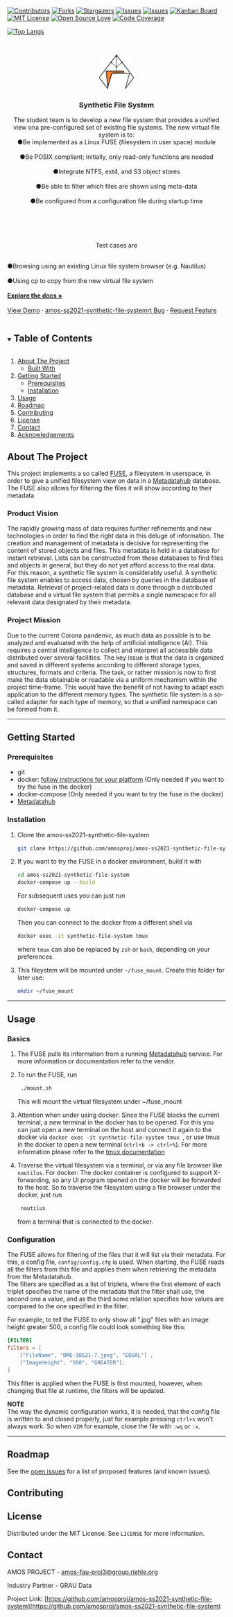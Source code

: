 



<!-- PROJECT SHIELDS -->
<!--
*** I'm using markdown "reference style" links for readability.
*** Reference links are enclosed in bracketChooses [ ] instead of parentheses ( ).
*** See the bottom of this document for the declaration of the reference variables
*** for contributors-url, forks-url, etc. This is an optional, concise syntax you may use.
*** https://www.markdownguide.org/basic-syntax/#reference-style-links
-->
<!--[![Last commit][commit-shield]][commit-url]-->
[![Contributors][contributors-shield]][contributors-url]
[![Forks][forks-shield]][forks-url]
[![Stargazers][stars-shield]][stars-url]
[![Issues][issues-shield]][issues-url]
[![Issues][issuesclosed-shield]][issuesclosed-url]
[![Kanban Board][board-shield]][board-url]
[![MIT License][license-shield]][license-url]
[![Open Source Love](https://badges.frapsoft.com/os/v3/open-source.png?v=103)](https://github.com/ellerbrock/open-source-badges/)
[![Code Coverage][code-shield]][code-url]

[![Top Langs](https://github-readme-stats.vercel.app/api/top-langs/?username=tuhinmallick&layout=compact)](https://github.com/amosproj/amos-ss2021-synthetic-file-system/github-readme-stats)



<!-- ![Contributions welcome](https://img.shields.io/badge/contributions-welcome-orange.svg?style=for-the-badge)



<!-- PROJECT LOGO -->
<br />
<p align="center">
  <a href="https://github.com/amosproj/amos-ss2021-synthetic-file-system">
    <img src="Deliverables/final_logo.svg" alt="Logo" width="80" height="80">
  </a>

  <h3 align="center">Synthetic File System</h3>

  <p align="center">
    The student team is to develop a new file system that provides a unified view ona pre-configured set of existing file systems. The new virtual file system is        to:
  <br>●Be implemented as a Linux FUSE (filesystem in user space) module<br />
  <br>●Be POSIX compliant; initially, only read-only functions are needed<br />
  <br>●Integrate NTFS, ext4, and S3 object stores<br />
  <br>●Be able to filter which files are shown using meta-data<br />
  <br>●Be configured from a configuration file during startup time<br />
  <br><br><br /><br />
  <br>Test cases are<br />
  
 <br> ●Browsing using an existing Linux file system browser (e.g. Nautilus)<br />
  <br>●Using cp to copy from the new virtual file system<br />
    <br />
    <a href="https://github.com/amosproj/amos-ss2021-synthetic-file-system"><strong>Explore the docs »</strong></a>
    <br />
    <br />
    <a href="https://github.com/amosproj/amos-ss2021-synthetic-file-system">View Demo</a>
    ·
    <a href="https://github.com/amosproj/amos-ss2021-synthetic-file-system/issues">amos-ss2021-synthetic-file-systemrt Bug</a>
    ·
    <a href="https://github.com/amosproj/amos-ss2021-synthetic-file-system/issues">Request Feature</a>
  </p>
</p>



<!-- TABLE OF CONTENTS -->
<details open="open">
  <summary><h2 style="display: inline-block">Table of Contents</h2></summary>
  <ol>
    <li>
      <a href="#about-the-project">About The Project</a>
      <ul>
        <li><a href="#built-with">Built With</a></li>
      </ul>
    </li>
    <li>
      <a href="#getting-started">Getting Started</a>
      <ul>
        <li><a href="#prerequisites">Prerequisites</a></li>
        <li><a href="#installation">Installation</a></li>
      </ul>
    </li>
    <li><a href="#usage">Usage</a></li>
    <li><a href="#roadmap">Roadmap</a></li>
    <li><a href="#contributing">Contributing</a></li>
    <li><a href="#license">License</a></li>
    <li><a href="#contact">Contact</a></li>
    <li><a href="#acknowledgements">Acknowledgements</a></li>
  </ol>
</details>



<!-- ABOUT THE PROJECT -->
## About The Project


This project implements a so called [FUSE](https://en.wikipedia.org/wiki/Filesystem_in_Userspace), a filesystem in userspace, in order to give a unified filesystem view on data in a [Metadatahub](www.metadatahub.de) database.  
The FUSE also allows for filtering the files it will show according to their metadata

<!-- Here's a blank template to get started:
 To avoid retyping too much info. Do a search and replace with your text editor for the following:
`amosproj`, `amos-ss2021-synthetic-file-system`, `twitter_handle`, `amos-fau-proj3@group.riehle.org`, `Synthetic File System`, `project_description` --> 


### Product Vision

The rapidly growing mass of data requires further refinements and new technologies in order to find the right data in this deluge of information. The creation and management of metadata is decisive for representing the content of stored objects and files. This metadata is held in a database for instant retrieval. Lists can be constructed from these databases to find files and objects in general, but they do not yet afford access to the real data. For this reason, a synthetic file system is considerably useful. A synthetic file system enables to access data, chosen by queries in the database of metadata. Retrieval of project-related data is done through a distributed database and a virtual file system that permits a single namespace for all relevant data designated by their metadata.


### Project Mission

Due to the current Corona pandemic, as much data as possible is to be analyzed and evaluated with the help of artificial intelligence (AI). This requires a central intelligence to collect and interpret all accessible data distributed over several facilities. The key issue is that the data is organized and saved in different systems according to different storage types, structures, formats and criteria. The task, or rather mission is now to first make the data obtainable or readable via a uniform mechanism within the project time-frame. This would have the benefit of not having to adapt each application to the different memory types. The synthetic file system is a so-called adapter for each type of memory, so that a unified namespace can be formed from it.

--- 
<!-- GETTING STARTED -->
## **Getting Started**

<!--To get a local copy up and running follow these simple steps. -->

### Prerequisites

* git
* docker: [follow instructions for your platform](https://docs.docker.com/get-docker/) (Only needed if you want to try the fuse in the docker)
* docker-compose (Only needed if you want to try the fuse in the docker)
* [Metadatahub](www.metadatahub.de)

<!--### Installation -->
### Installation

1. Clone the amos-ss2021-synthetic-file-system
   ```sh
   git clone https://github.com/amosproj/amos-ss2021-synthetic-file-system.git
   ```
2. If you want to try the FUSE in a docker environment, build it with
    ```sh
    cd amos-ss2021-synthetic-file-system
    docker-compose up --build 
    ```
  
   For subsequent uses you can just run
    ```sh
    docker-compose up
    ```
  

   Then you can connect to the docker from a different shell via
    ```sh
    docker exec -it synthetic-file-system tmux
    ```
    where ```tmux``` can also be replaced by ```zsh``` or ```bash```, depending on your preferences.

3. This fileystem will be mounted under ```~/fuse_mount```. Create this folder for later use:
    ```sh
    mkdir ~/fuse_mount
    ```
    

--- 
<!-- USAGE EXAMPLES -->
## Usage
### Basics

1. The FUSE pulls its information from a running [Metadatahub](www.metadatahub.de) service. For more information or documentation refer to the vendor.

2. To run the FUSE, run
   ```sh
    ./mount.sh
   ```
   This will mount the virtual filesystem under ~/fuse_mount

3. Attention when under using docker:
  Since the FUSE blocks the current terminal, a new terminal in the docker has to be opened. For this you can just open a new terminal on the host and connect it again to the docker via ```docker exec -it synthetic-file-system tmux ```, or use tmux in the docker to open a new terminal (```ctrl+b -> ctrl+%```). For more information please refer to the [tmux documentation](https://github.com/tmux/tmux/wiki)

4. Traverse the virtual filesystem via a terminal, or via any file browser like ```nautilus```. 
For docker: The docker container is configured to support X-forwarding, so any UI program opened on the docker will be forwarded to the host. So to traverse the filesystem using a file browser under the docker, just run 
   ```sh
    nautilus
   ```
   from a terminal that is connected to the docker.

### Configuration

The FUSE allows for filtering of the files that it will list via their metadata. For this, a config file, ```config/config.cfg``` is used. When starting, the FUSE reads all the filters from this file and applies them when retrieving the metadata from the Metadatahub.   
The filters are specified as a list of triplets, where the first element of each triplet specifies the name of the metadata that the filter shall use, the second one a value, and as the third some relation specifies how values are compared to the one specified in the filter.  

For example, to tell the FUSE to only show all ".jpg" files with an image height greater 500, a config file could look something like this:
```toml
[FILTER]
filters = [
    ["FileName", "DME-30521-7.jpeg", "EQUAL"] ,
    ["ImageHeight", "500", "GREATER"],
]
```
This filter is applied when the FUSE is first mounted, however, when changing that file at runtime, the filters will be updated. 

**NOTE**  
The way the dynamic configuration works, it is needed, that the config file is written to and closed properly, just for example pressing ```ctrl+s``` won't always work. So when ```VIM``` for example, close the file with ```:wq``` or ```:x```.
   

<!--Use this space to show useful examples of how a project can be used. Additional screenshots, code examples and demos work well in this space. You may also link to more resources.

<!--_For more examples, please refer to the [Documentation](https://example.com)_ -->



----------------------------------------------------------------------- 

<!-- ROADMAP -->
## Roadmap

See the [open issues](https://github.com/amosproj/amos-ss2021-synthetic-file-system/issues) for a list of proposed features (and known issues).



<!-- CONTRIBUTING -->
## Contributing

<!--Contributions are what make the open source community such an amazing place to be learn, inspire, and create. Any contributions you make are **greatly appreciated**.

<!--1. Fork the Project
2. Create your Feature Branch (`git checkout -b feature/AmazingFeature`)
3. Commit your Changes (`git commit -m 'Add some AmazingFeature'`)
4. Push to the Branch (`git push origin feature/AmazingFeature`)
5. Open a Pull Request-->





<!-- LICENSE -->
## License

Distributed under the MIT License. See `LICENSE` for more information.





<!-- CONTACT -->
## Contact

AMOS PROJECT - amos-fau-proj3@group.riehle.org

Industry Partner - GRAU Data

Project Link: [https://github.com/amosproj/amos-ss2021-synthetic-file-system](https://github.com/amosproj/amos-ss2021-synthetic-file-system)



<!-- ACKNOWLEDGEMENTS 
## Acknowledgements

* []()
* []()
* []() -->





<!-- MARKDOWN LINKS & IMAGES -->
<!-- https://www.markdownguide.org/basic-syntax/#reference-style-links -->
<!--[commit-shield]: "https://img.shields.io/github/last-commit/amosproj/amos-ss2021-synthetic-file-system.svg?style=for-the-badge
[commit-url]: https://github.com/amosproj/amos-ss2021-synthetic-file-system/commits/master-->
[contributors-shield]: https://img.shields.io/github/contributors/amosproj/amos-ss2021-synthetic-file-system.svg
[contributors-url]: https://github.com/amosproj/amos-ss2021-synthetic-file-system/graphs/contributors
[forks-shield]: https://img.shields.io/github/forks/amosproj/amos-ss2021-synthetic-file-system.svg
[forks-url]: https://github.com/amosproj/amos-ss2021-synthetic-file-system/network/members
[stars-shield]: https://img.shields.io/github/stars/amosproj/amos-ss2021-synthetic-file-system.svg
[stars-url]: https://github.com/amosproj/amos-ss2021-synthetic-file-system/stargazers
[issues-shield]: https://img.shields.io/github/issues/amosproj/amos-ss2021-synthetic-file-system.svg
[issues-url]: https://github.com/amosproj/amos-ss2021-synthetic-file-system/issues
[issuesclosed-shield]: https://img.shields.io/github/issues-closed/amosproj/amos-ss2021-synthetic-file-system.svg
[issuesclosed-url]: https://github.com/amosproj/amos-ss2021-synthetic-file-system/issues?q=is%3Aissue+is%3Aclosed
[board-shield]: https://img.shields.io/badge/Kanban-Board-grey?logo=data:image/svg%2bxml;base64,PHN2ZyB2aWV3Qm94PSIwIDAgMjQgMjQiIHhtbG5zPSJodHRwOi8vd3d3LnczLm9yZy8yMDAwL3N2ZyI+PHBhdGggZD0iTTEzLjM1MiAxNC41ODVsLTQuNTA5IDQuNjE0LjcyLTQuMDYyTDMuNDI4IDcuNTcgMCA3Ljc1MyA3LjU4IDB2Mi45NTNsNy4yMTQgNi42NDYgNC41MTMtMS4xMDUtNC42ODkgNC45ODJMMjQgMjRsLTEwLjY0OC05LjQxNXoiLz48L3N2Zz4=
[board-url]: https://github.com/amosproj/amos-ss2021-synthetic-file-system/projects/1
[license-shield]: https://img.shields.io/github/license/amosproj/amos-ss2021-synthetic-file-system.svg
[license-url]: https://github.com/amosproj/amos-ss2021-synthetic-file-system/blob/main/LICENSE
[code-shield]: https://codecov.io/gh/anuraghazra/github-readme-stats/branch/master/graph/badge.svg
[code-url]: https://github.com/amosproj/amos-ss2021-synthetic-file-system/github-readme-stats

